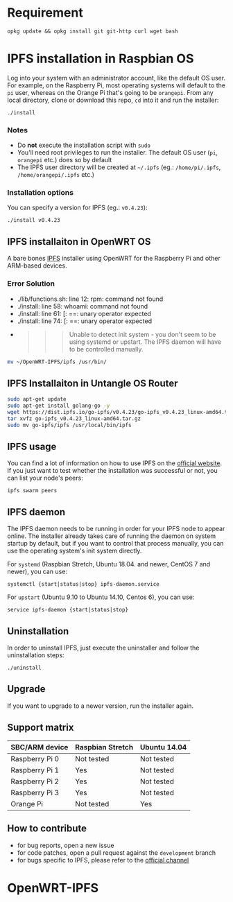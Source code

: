 # Requirement

```SHELL
opkg update && opkg install git git-http curl wget bash
```

# IPFS installation in Raspbian OS

Log into your system with an administrator account, like the default OS user. For example, on the Raspberry Pi, most
operating systems will default to the `pi` user, whereas on the Orange Pi that's going to be `orangepi`. From any local directory, clone or download this repo, `cd` into it and run the installer:

```SHELL
./install
```

### Notes

* Do **not** execute the installation script with `sudo`
* You'll need root privileges to run the installer. The default OS user (`pi`, `orangepi` etc.) does so by default
* The IPFS user directory will be created at `~/.ipfs` (eg.: `/home/pi/.ipfs`, `/home/orangepi/.ipfs` etc.)

### Installation options

You can specify a version for IPFS (eg.: `v0.4.23`):

```SHELL
./install v0.4.23
```

## IPFS installaiton in OpenWRT OS

A bare bones [IPFS](https://ipfs.io) installer using OpenWRT for the Raspberry Pi and other ARM-based devices.

### Error Solution

* ./lib/functions.sh: line 12: rpm: command not found
* ./install: line 58: whoami: command not found
* ./install: line 61: [: ==: unary operator expected
* ./install: line 74: [: ==: unary operator expected
* >>> Unable to detect init system - you don't seem to be using systemd or upstart. The IPFS daemon will have to be controlled manually.

```sh
mv ~/OpenWRT-IPFS/ipfs /usr/bin/
``` 

## IPFS Installaiton in Untangle OS Router

```sh
sudo apt-get update
sudo apt-get install golang-go -y
wget https://dist.ipfs.io/go-ipfs/v0.4.23/go-ipfs_v0.4.23_linux-amd64.tar.gz
tar xvfz go-ipfs_v0.4.23_linux-amd64.tar.gz
sudo mv go-ipfs/ipfs /usr/local/bin/ipfs
```

## IPFS usage

You can find a lot of information on how to use IPFS on the [official website](https://ipfs.io/docs/getting-started/).
If you just want to test whether the installation was successful or not, you can list your node's peers:

```SHELL
ipfs swarm peers
```

## IPFS daemon

The IPFS daemon needs to be running in order for your IPFS node to appear online. The installer already takes care of
running the daemon on system startup by default, but if you want to control that process manually, you can use the
operating system's init system directly.

For `systemd` (Raspbian Stretch, Ubuntu 18.04. and newer, CentOS 7 and newer), you can use:

```SHELL
systemctl {start|status|stop} ipfs-daemon.service
```

For `upstart` (Ubuntu 9.10 to Ubuntu 14.10, Centos 6), you can use:

```SHELL
service ipfs-daemon {start|status|stop}
```

## Uninstallation

In order to uninstall IPFS, just execute the uninstaller and follow the uninstallation steps:

```SHELL
./uninstall
```

## Upgrade

If you want to upgrade to a newer version, run the installer again.

## Support matrix

| SBC/ARM device    | Raspbian Stretch  | Ubuntu 14.04  |
| :---------------- | :---------------- | :------------ |
| Raspberry Pi 0    | Not tested        | Not tested    |
| Raspberry Pi 1    | Yes               | Not tested    |
| Raspberry Pi 2    | Yes               | Not tested    |
| Raspberry Pi 3    | Yes               | Not tested    |
| Orange Pi         | Not tested        | Yes           |

## How to contribute

* for bug reports, open a new issue
* for code patches, open a pull request against the `development` branch
* for bugs specific to IPFS, please refer to the [official channel](https://discuss.ipfs.io)

# OpenWRT-IPFS
